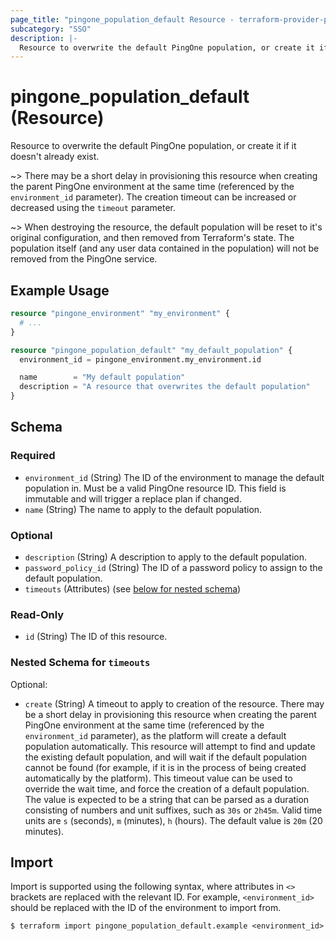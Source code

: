 ```yaml
---
page_title: "pingone_population_default Resource - terraform-provider-pingone"
subcategory: "SSO"
description: |-
  Resource to overwrite the default PingOne population, or create it if it doesn't already exist.
---
```


# pingone_population_default (Resource)

Resource to overwrite the default PingOne population, or create it if it doesn't already exist.

~> There may be a short delay in provisioning this resource when creating the parent PingOne environment at the same time (referenced by the `environment_id` parameter).  The creation timeout can be increased or decreased using the `timeout` parameter.

~> When destroying the resource, the default population will be reset to it's original configuration, and then removed from Terraform's state.  The population itself (and any user data contained in the population) will not be removed from the PingOne service.

## Example Usage

```terraform
resource "pingone_environment" "my_environment" {
  # ...
}

resource "pingone_population_default" "my_default_population" {
  environment_id = pingone_environment.my_environment.id

  name        = "My default population"
  description = "A resource that overwrites the default population"
}
```

<!-- schema generated by tfplugindocs -->
## Schema

### Required

- `environment_id` (String) The ID of the environment to manage the default population in.  Must be a valid PingOne resource ID.  This field is immutable and will trigger a replace plan if changed.
- `name` (String) The name to apply to the default population.

### Optional

- `description` (String) A description to apply to the default population.
- `password_policy_id` (String) The ID of a password policy to assign to the default population.
- `timeouts` (Attributes) (see [below for nested schema](#nestedatt--timeouts))

### Read-Only

- `id` (String) The ID of this resource.

<a id="nestedatt--timeouts"></a>
### Nested Schema for `timeouts`

Optional:

- `create` (String) A timeout to apply to creation of the resource.  There may be a short delay in provisioning this resource when creating the parent PingOne environment at the same time (referenced by the `environment_id` parameter), as the platform will create a default population automatically.  This resource will attempt to find and update the existing default population, and will wait if the default population cannot be found (for example, if it is in the process of being created automatically by the platform).  This timeout value can be used to override the wait time, and force the creation of a default population.  The value is expected to be a string that can be parsed as a duration consisting of numbers and unit suffixes, such as `30s` or `2h45m`. Valid time units are `s` (seconds), `m` (minutes), `h` (hours).  The default value is `20m` (20 minutes).

## Import

Import is supported using the following syntax, where attributes in `<>` brackets are replaced with the relevant ID.  For example, `<environment_id>` should be replaced with the ID of the environment to import from.

```shell
$ terraform import pingone_population_default.example <environment_id>
```
